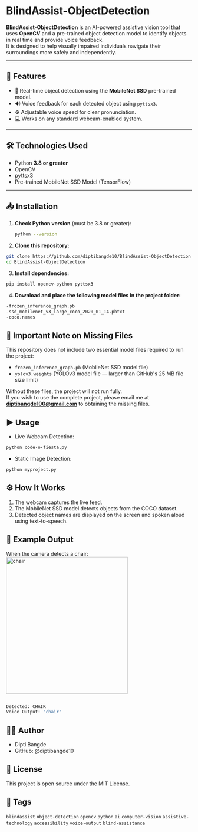 # BlindAssist-ObjectDetection

**BlindAssist-ObjectDetection** is an AI-powered assistive vision tool that uses **OpenCV** and a pre-trained object detection model to identify objects in real time and provide voice feedback.  
It is designed to help visually impaired individuals navigate their surroundings more safely and independently.

---

## 🚀 Features
- 🎯 Real-time object detection using the **MobileNet SSD** pre-trained model.
- 🔊 Voice feedback for each detected object using `pyttsx3`.
- ⚙️ Adjustable voice speed for clear pronunciation.
- 💻 Works on any standard webcam-enabled system.

---

## 🛠 Technologies Used
- Python **3.8 or greater**
- OpenCV
- pyttsx3
- Pre-trained MobileNet SSD Model (TensorFlow)

---

## 📥 Installation
1. **Check Python version** (must be 3.8 or greater):
   ```bash
   python --version
   
2. **Clone this repository:**
```bash
git clone https://github.com/diptibangde10/BlindAssist-ObjectDetection.git
cd BlindAssist-ObjectDetection
```

3. **Install dependencies:**
```bash
pip install opencv-python pyttsx3
```

4. **Download and place the following model files in the project folder:**
```bash
-frozen_inference_graph.pb
-ssd_mobilenet_v3_large_coco_2020_01_14.pbtxt
-coco.names
```
## 📌 Important Note on Missing Files
This repository does not include two essential model files required to run the project:  
- `frozen_inference_graph.pb` (MobileNet SSD model file)  
- `yolov3.weights` (YOLOv3 model file — larger than GitHub's 25 MB file size limit)
  
Without these files, the project will not run fully.  
If you wish to use the complete project, please email me at **diptibangde100@gmail.com** to obtaining the missing files.

## ▶️ Usage
- Live Webcam Detection:
```bash
python code-o-fiesta.py
```
- Static Image Detection:
```bash
python myproject.py
```
## ⚙️ How It Works
1. The webcam captures the live feed.
2. The MobileNet SSD model detects objects from the COCO dataset.
3. Detected object names are displayed on the screen and spoken aloud using text-to-speech.

## 📌 Example Output
When the camera detects a chair:<img width="330" height="371" alt="chair" src="https://github.com/user-attachments/assets/068740c6-89db-4734-9ad3-d54e3167f042" />
```bash

Detected: CHAIR
Voice Output: "chair"
```
## 👩‍💻 Author
- Dipti Bangde
- GitHub: @diptibangde10

## 📜 License
This project is open source under the MIT License.

## 🔖 Tags
`blindassist` `object-detection` `opencv` `python` `ai` `computer-vision` `assistive-technology` `accessibility` `voice-output` `blind-assistance`
